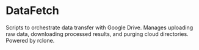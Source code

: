 # DataFetch
Scripts to orchestrate data transfer with Google Drive. Manages uploading raw data, downloading processed results, and purging cloud directories. Powered by rclone.
